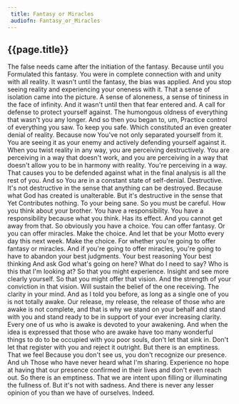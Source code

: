 ```yaml
---
 title: Fantasy or Miracles
 audiofn: Fantasy_or_Miracles
---
```


## {{page.title}}

The false needs came after the initiation of the fantasy. Because until
you Formulated this fantasy. You were in complete connection with and
unity with all reality. It wasn't until the fantasy, the bias was
applied. And you stop seeing reality and experiencing your oneness with
it. That a sense of isolation came into the picture. A sense of
aloneness, a sense of tininess in the face of infinity. And it wasn't
until then that fear entered and. A call for defense to protect yourself
against. The humongous oldness of everything that wasn't you any longer.
And so then you began to, um, Practice control of everything you saw. To
keep you safe. Which constituted an even greater denial of reality.
Because now You've not only separated yourself from it. You are seeing
it as your enemy and actively defending yourself against it. When you
twist reality in any way, you are perceiving destructively. You are
perceiving in a way that doesn't work, and you are perceiving in a way
that doesn't allow you to be in harmony with reality. You're perceiving
in a way. That causes you to be defended against what in the final
analysis is all the rest of you. And so You are in a constant state of
self-denial. Destructive. It's not destructive in the sense that
anything can be destroyed. Because what God has created is unalterable.
But it's destructive in the sense that Yet Contributes nothing. To your
being sane. So you must be careful. How you think about your brother.
You have a responsibility. You have a responsibility because what you
think. Has its effect. And you cannot get away from that. So obviously
you have a choice. You can offer fantasy. Or you can offer miracles.
Make the choice. And let that be your Motto every day this next week.
Make the choice. For whether you're going to offer fantasy or miracles.
And if you're going to offer miracles, you're going to have to abandon
your best judgments. Your best reasoning Your best thinking And ask God
what's going on here? What do I need to say? Who is this that I'm
looking at? So that you might experience. Insight and see more clearly
yourself. So that you might offer that vision. And the strength of your
conviction in that vision. Will sustain the belief of the one receiving.
The clarity in your mind. And as I told you before, as long as a single
one of you is not totally awake. Our release, my release, the release of
those who are awake is not complete, and that is why we stand on your
behalf and stand with you and stand ready to be in support of your ever
increasing clarity. Every one of us who is awake is devoted to your
awakening. And when the idea is expressed that those who are awake have
too many wonderful things to do to be occupied with you poor souls,
don't let that sink in. Don't let that register with you and reject it
outright. But there is an emptiness. That we feel Because you don't see
us, you don't recognize our presence. And uh Those who have never heard
what I'm sharing. Experience no hope at having that our presence
confirmed in their lives and don't even reach out. So there is an
emptiness. That we are intent upon filling or illuminating the fullness
of. But it's not with sadness. And there is never any lesser opinion of
you than we have of ourselves. Indeed.

